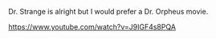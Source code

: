 Dr. Strange is alright but I would prefer a Dr. Orpheus movie.

https://www.youtube.com/watch?v=J9IGF4s8PQA